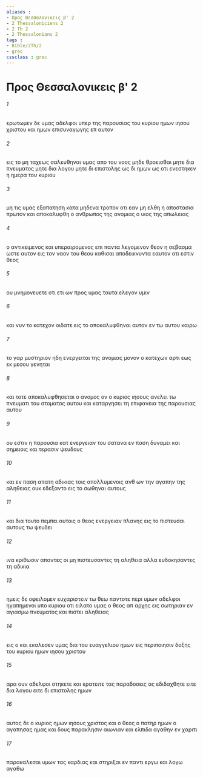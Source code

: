 ```yaml
---
aliases : 
- Προς Θεσσαλονικεις β' 2
- 2 Thessaloniciens 2
- 2 Th 2
- 2 Thessalonians 2
tags : 
- Bible/2Th/2
- grec
cssclass : grec
---
```


# Προς Θεσσαλονικεις β' 2

###### 1
ερωτωμεν δε υμας αδελφοι υπερ της παρουσιας του κυριου ημων ιησου χριστου και ημων επισυναγωγης επ αυτον
###### 2
εις το μη ταχεως σαλευθηναι υμας απο του νοος μηδε θροεισθαι μητε δια πνευματος μητε δια λογου μητε δι επιστολης ως δι ημων ως οτι ενεστηκεν η ημερα του κυριου
###### 3
μη τις υμας εξαπατηση κατα μηδενα τροπον οτι εαν μη ελθη η αποστασια πρωτον και αποκαλυφθη ο ανθρωπος της ανομιας ο υιος της απωλειας
###### 4
ο αντικειμενος και υπεραιρομενος επι παντα λεγομενον θεον η σεβασμα ωστε αυτον εις τον ναον του θεου καθισαι αποδεικνυντα εαυτον οτι εστιν θεος
###### 5
ου μνημονευετε οτι ετι ων προς υμας ταυτα ελεγον υμιν
###### 6
και νυν το κατεχον οιδατε εις το αποκαλυφθηναι αυτον εν τω αυτου καιρω
###### 7
το γαρ μυστηριον ηδη ενεργειται της ανομιας μονον ο κατεχων αρτι εως εκ μεσου γενηται
###### 8
και τοτε αποκαλυφθησεται ο ανομος ον ο κυριος ιησους ανελει τω πνευματι του στοματος αυτου και καταργησει τη επιφανεια της παρουσιας αυτου
###### 9
ου εστιν η παρουσια κατ ενεργειαν του σατανα εν παση δυναμει και σημειοις και τερασιν ψευδους
###### 10
και εν παση απατη αδικιας τοις απολλυμενοις ανθ ων την αγαπην της αληθειας ουκ εδεξαντο εις το σωθηναι αυτους
###### 11
και δια τουτο πεμπει αυτοις ο θεος ενεργειαν πλανης εις το πιστευσαι αυτους τω ψευδει
###### 12
ινα κριθωσιν απαντες οι μη πιστευσαντες τη αληθεια αλλα ευδοκησαντες τη αδικια
###### 13
ημεις δε οφειλομεν ευχαριστειν τω θεω παντοτε περι υμων αδελφοι ηγαπημενοι υπο κυριου οτι ειλατο υμας ο θεος απ αρχης εις σωτηριαν εν αγιασμω πνευματος και πιστει αληθειας
###### 14
εις ο και εκαλεσεν υμας δια του ευαγγελιου ημων εις περιποιησιν δοξης του κυριου ημων ιησου χριστου
###### 15
αρα ουν αδελφοι στηκετε και κρατειτε τας παραδοσεις ας εδιδαχθητε ειτε δια λογου ειτε δι επιστολης ημων
###### 16
αυτος δε ο κυριος ημων ιησους χριστος και ο θεος ο πατηρ ημων ο αγαπησας ημας και δους παρακλησιν αιωνιαν και ελπιδα αγαθην εν χαριτι
###### 17
παρακαλεσαι υμων τας καρδιας και στηριξαι εν παντι εργω και λογω αγαθω

